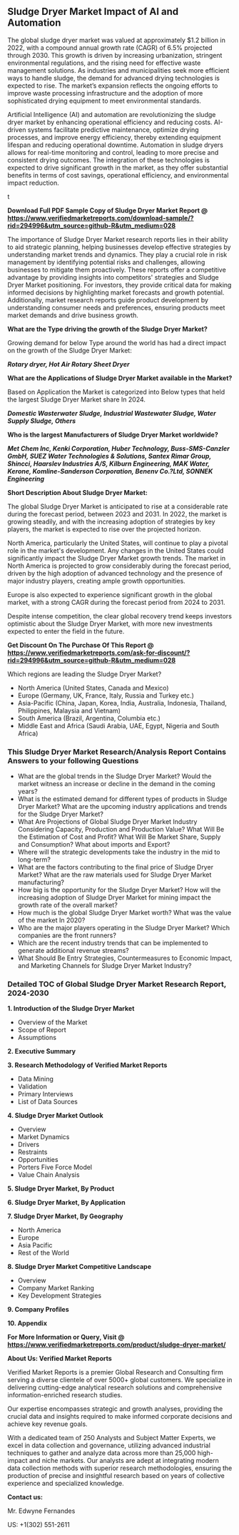 <h2>Sludge Dryer Market Impact of AI and Automation</h2><p>The global sludge dryer market was valued at approximately $1.2 billion in 2022, with a compound annual growth rate (CAGR) of 6.5% projected through 2030. This growth is driven by increasing urbanization, stringent environmental regulations, and the rising need for effective waste management solutions. As industries and municipalities seek more efficient ways to handle sludge, the demand for advanced drying technologies is expected to rise. The market’s expansion reflects the ongoing efforts to improve waste processing infrastructure and the adoption of more sophisticated drying equipment to meet environmental standards.</p><p>Artificial Intelligence (AI) and automation are revolutionizing the sludge dryer market by enhancing operational efficiency and reducing costs. AI-driven systems facilitate predictive maintenance, optimize drying processes, and improve energy efficiency, thereby extending equipment lifespan and reducing operational downtime. Automation in sludge dryers allows for real-time monitoring and control, leading to more precise and consistent drying outcomes. The integration of these technologies is expected to drive significant growth in the market, as they offer substantial benefits in terms of cost savings, operational efficiency, and environmental impact reduction.</p>t</p><p id="" class=""><strong>Download Full PDF Sample Copy of Sludge Dryer Market Report @ <a href="https://www.verifiedmarketreports.com/download-sample/?rid=294996&utm_source=github-R&utm_medium=028" target="_blank">https://www.verifiedmarketreports.com/download-sample/?rid=294996&utm_source=github-R&utm_medium=028</a></strong></p><p>The importance of&nbsp;Sludge Dryer Market research reports lies in their ability to aid strategic planning, helping businesses develop effective strategies by understanding market trends and dynamics. They play a crucial role in risk management by identifying potential risks and challenges, allowing businesses to mitigate them proactively. These reports offer a competitive advantage by providing insights into competitors' strategies and Sludge Dryer Market positioning. For investors, they provide critical data for making informed decisions by highlighting market forecasts and growth potential. Additionally, market research reports guide product development by understanding consumer needs and preferences, ensuring products meet market demands and drive business growth.</p><p><strong>What are the&nbsp;Type driving the growth of the Sludge Dryer Market?</strong></p><p id="" class="">Growing demand for below Type around the world has had a direct impact on the growth of the Sludge Dryer Market:</p><em><strong>Rotary dryer, Hot Air Rotary Sheet Dryer</strong></em></p><strong>What are the&nbsp;Applications&nbsp;of Sludge Dryer Market available in the Market?</strong></p><p id="" class="">Based on Application the Market is categorized into Below types that held the largest Sludge Dryer Market share In 2024.</p><em><strong>Domestic Wasterwater Sludge, Industrial Wastewater Sludge, Water Supply Sludge, Others</strong></em></p><strong>Who is the largest Manufacturers of Sludge Dryer Market worldwide?</strong></p><p><em><strong>Met Chem Inc, Kenki Corporation, Huber Technology, Buss-SMS-Canzler GmbH, SUEZ Water Technologies & Solutions, Santex Rimar Group, Shincci, Haarslev Industries A/S, Kilburn Engineering, MAK Water, Kerone, Komline-Sanderson Corporation, Benenv Co.?Ltd, SONNEK Engineering</strong></em></p><p id="" class=""><strong>Short Description About Sludge Dryer Market:</strong></p><p>The global Sludge Dryer Market is anticipated to rise at a considerable rate during the forecast period, between 2023 and 2031. In 2022, the market is growing steadily, and with the increasing adoption of strategies by key players, the market is expected to rise over the projected horizon.</p><p>North America, particularly the United States, will continue to play a pivotal role in the market's development. Any changes in the United States could significantly impact the Sludge Dryer Market growth trends. The market in North America is projected to grow considerably during the forecast period, driven by the high adoption of advanced technology and the presence of major industry players, creating ample growth opportunities.</p><p>Europe is also expected to experience significant growth in the global market, with a strong CAGR during the forecast period from 2024 to 2031.</p><p>Despite intense competition, the clear global recovery trend keeps investors optimistic about the Sludge Dryer Market, with more new investments expected to enter the field in the future.</p><p id="" class=""><strong>Get Discount On The Purchase Of This Report @ <a href="https://www.verifiedmarketreports.com/ask-for-discount/?rid=294996&utm_source=github-R&utm_medium=028" target="_blank">https://www.verifiedmarketreports.com/ask-for-discount/?rid=294996&utm_source=github-R&utm_medium=028</a></strong></p>Which regions are leading the Sludge Dryer Market?</p><ul><li>North America (United States, Canada and Mexico)</li><li>Europe (Germany, UK, France, Italy, Russia and Turkey etc.)</li><li>Asia-Pacific (China, Japan, Korea, India, Australia, Indonesia, Thailand, Philippines, Malaysia and Vietnam)</li><li>South America (Brazil, Argentina, Columbia etc.)</li><li>Middle East and Africa (Saudi Arabia, UAE, Egypt, Nigeria and South Africa)</li></ul><h3 id="" class="">This Sludge Dryer Market Research/Analysis Report Contains Answers to your following Questions</h3><ul><li>What are the global trends in the Sludge Dryer Market? Would the market witness an increase or decline in the demand in the coming years?</li><li>What is the estimated demand for different types of products in Sludge Dryer Market? What are the upcoming industry applications and trends for the Sludge Dryer Market?</li><li>What Are Projections of Global Sludge Dryer Market Industry Considering Capacity, Production and Production Value? What Will Be the Estimation of Cost and Profit? What Will Be Market Share, Supply and Consumption? What about imports and Export?</li><li>Where will the strategic developments take the industry in the mid to long-term?</li><li>What are the factors contributing to the final price of Sludge Dryer Market? What are the raw materials used for Sludge Dryer Market manufacturing?</li><li>How big is the opportunity for the Sludge Dryer Market? How will the increasing adoption of Sludge Dryer Market for mining impact the growth rate of the overall market?</li><li>How much is the global Sludge Dryer Market worth? What was the value of the market In 2020?</li><li>Who are the major players operating in the Sludge Dryer Market? Which companies are the front runners?</li><li>Which are the recent industry trends that can be implemented to generate additional revenue streams?</li><li>What Should Be Entry Strategies, Countermeasures to Economic Impact, and Marketing Channels for Sludge Dryer Market Industry?</li></ul><h3 id="" class="">Detailed TOC of Global Sludge Dryer Market Research Report, 2024-2030</h3><p id="" class=""><strong>1. Introduction of the Sludge Dryer Market</strong></p><ul><li>Overview of the Market</li><li>Scope of Report</li><li>Assumptions</li></ul><p id="" class=""><strong>2. Executive Summary</strong></p><p id="" class=""><strong>3. Research Methodology of Verified Market Reports</strong></p><ul><li>Data Mining</li><li>Validation</li><li>Primary Interviews</li><li>List of Data Sources</li></ul><p id="" class=""><strong>4. Sludge Dryer Market Outlook</strong></p><ul><li>Overview</li><li>Market Dynamics</li><li>Drivers</li><li>Restraints</li><li>Opportunities</li><li>Porters Five Force Model</li><li>Value Chain Analysis</li></ul><p id="" class=""><strong>5. Sludge Dryer Market, By Product</strong></p><p id="" class=""><strong>6. Sludge Dryer Market, By Application</strong></p><p id="" class=""><strong>7. Sludge Dryer Market, By Geography</strong></p><ul><li>North America</li><li>Europe</li><li>Asia Pacific</li><li>Rest of the World</li></ul><p id="" class=""><strong>8. Sludge Dryer Market Competitive Landscape</strong></p><ul><li>Overview</li><li>Company Market Ranking</li><li>Key Development Strategies</li></ul><p id="" class=""><strong>9. Company Profiles</strong></p><p id="" class=""><strong>10. Appendix</strong></p><p id="" class=""><strong>For More Information or Query, Visit @ <a href="https://www.verifiedmarketreports.com/product/sludge-dryer-market/" target="_blank">https://www.verifiedmarketreports.com/product/sludge-dryer-market/</a></strong></p><p id="" class=""><strong>About Us: Verified Market Reports</strong></p><p id="" class="">Verified Market Reports is a premier Global Research and Consulting firm serving a diverse clientele of over 5000+ global customers. We specialize in delivering cutting-edge analytical research solutions and comprehensive information-enriched research studies.</p><p id="" class="">Our expertise encompasses strategic and growth analyses, providing the crucial data and insights required to make informed corporate decisions and achieve key revenue goals.</p><p id="" class="">With a dedicated team of 250 Analysts and Subject Matter Experts, we excel in data collection and governance, utilizing advanced industrial techniques to gather and analyze data across more than 25,000 high-impact and niche markets. Our analysts are adept at integrating modern data collection methods with superior research methodologies, ensuring the production of precise and insightful research based on years of collective experience and specialized knowledge.</p><p id="" class=""><strong>Contact us:</strong></p><p id="" class="">Mr. Edwyne Fernandes</p><p id="" class="">US: +1(302) 551-2611</p>
